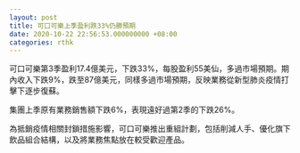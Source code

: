 ```yaml
---
layout: post
title: 可口可樂上季盈利跌33%仍勝預期
date: 2020-10-22 22:56:53.000000000 +08:00
categories: rthk
---
```


可口可樂第3季盈利17.4億美元，下跌33%，每股盈利55美仙，多過市場預期。期內收入下跌9%，跌至87億美元，同樣多過市場預期，反映業務從新型肺炎疫情打擊下逐步復蘇。

集團上季原有業務銷售額下跌6%，表現遠好過第2季的下跌26%。

為抵銷疫情相關封鎖措施影響，可口可樂推出重組計劃，包括削減人手、優化旗下飲品組合結構，以及將業務焦點放在較受歡迎產品。
